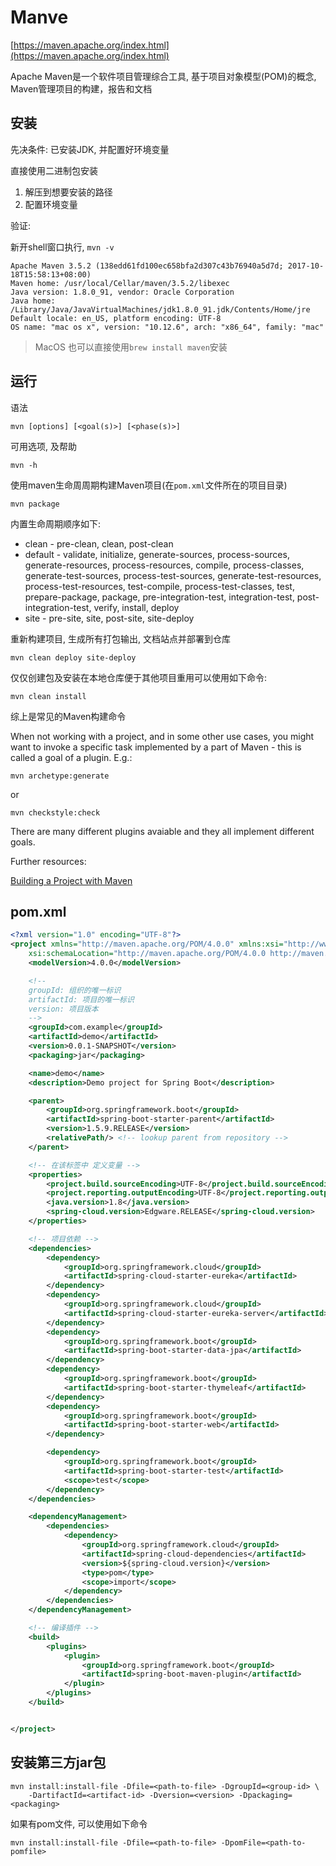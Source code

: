 # Manve

[https://maven.apache.org/index.html](https://maven.apache.org/index.html)

Apache Maven是一个软件项目管理综合工具, 基于项目对象模型(POM)的概念, Maven管理项目的构建，报告和文档

## 安装

先决条件: 已安装JDK, 并配置好环境变量

直接使用二进制包安装

1. 解压到想要安装的路径
2. 配置环境变量

验证:

新开shell窗口执行, `mvn -v`

```shell
Apache Maven 3.5.2 (138edd61fd100ec658bfa2d307c43b76940a5d7d; 2017-10-18T15:58:13+08:00)
Maven home: /usr/local/Cellar/maven/3.5.2/libexec
Java version: 1.8.0_91, vendor: Oracle Corporation
Java home: /Library/Java/JavaVirtualMachines/jdk1.8.0_91.jdk/Contents/Home/jre
Default locale: en_US, platform encoding: UTF-8
OS name: "mac os x", version: "10.12.6", arch: "x86_64", family: "mac"
```

> MacOS 也可以直接使用`brew install maven`安装

## 运行

语法

    mvn [options] [<goal(s)>] [<phase(s)>]

可用选项, 及帮助

    mvn -h

使用maven生命周周期构建Maven项目(在`pom.xml`文件所在的项目目录)

    mvn package

内置生命周期顺序如下:

- clean - pre-clean, clean, post-clean
- default - validate, initialize, generate-sources, process-sources, generate-resources, process-resources, compile, process-classes, generate-test-sources, process-test-sources, generate-test-resources, process-test-resources, test-compile, process-test-classes, test, prepare-package, package, pre-integration-test, integration-test, post-integration-test, verify, install, deploy
- site - pre-site, site, post-site, site-deploy

重新构建项目, 生成所有打包输出, 文档站点并部署到仓库

    mvn clean deploy site-deploy

仅仅创建包及安装在本地仓库便于其他项目重用可以使用如下命令:

    mvn clean install

综上是常见的Maven构建命令

When not working with a project, and in some other use cases, you might want to invoke a specific task implemented by a part of Maven - this is called a goal of a plugin. E.g.:

    mvn archetype:generate

or

    mvn checkstyle:check

There are many different plugins avaiable and they all implement different goals.

Further resources:

[Building a Project with Maven](https://maven.apache.org/run-maven/index.html)

## pom.xml

```xml
<?xml version="1.0" encoding="UTF-8"?>
<project xmlns="http://maven.apache.org/POM/4.0.0" xmlns:xsi="http://www.w3.org/2001/XMLSchema-instance"
    xsi:schemaLocation="http://maven.apache.org/POM/4.0.0 http://maven.apache.org/xsd/maven-4.0.0.xsd">
    <modelVersion>4.0.0</modelVersion>

    <!--
    groupId: 组织的唯一标识
    artifactId: 项目的唯一标识
    version: 项目版本
    -->
    <groupId>com.example</groupId>
    <artifactId>demo</artifactId>
    <version>0.0.1-SNAPSHOT</version>
    <packaging>jar</packaging>

    <name>demo</name>
    <description>Demo project for Spring Boot</description>

    <parent>
        <groupId>org.springframework.boot</groupId>
        <artifactId>spring-boot-starter-parent</artifactId>
        <version>1.5.9.RELEASE</version>
        <relativePath/> <!-- lookup parent from repository -->
    </parent>

    <!-- 在该标签中 定义变量 -->
    <properties>
        <project.build.sourceEncoding>UTF-8</project.build.sourceEncoding>
        <project.reporting.outputEncoding>UTF-8</project.reporting.outputEncoding>
        <java.version>1.8</java.version>
        <spring-cloud.version>Edgware.RELEASE</spring-cloud.version>
    </properties>

    <!-- 项目依赖 -->
    <dependencies>
        <dependency>
            <groupId>org.springframework.cloud</groupId>
            <artifactId>spring-cloud-starter-eureka</artifactId>
        </dependency>
        <dependency>
            <groupId>org.springframework.cloud</groupId>
            <artifactId>spring-cloud-starter-eureka-server</artifactId>
        </dependency>
        <dependency>
            <groupId>org.springframework.boot</groupId>
            <artifactId>spring-boot-starter-data-jpa</artifactId>
        </dependency>
        <dependency>
            <groupId>org.springframework.boot</groupId>
            <artifactId>spring-boot-starter-thymeleaf</artifactId>
        </dependency>
        <dependency>
            <groupId>org.springframework.boot</groupId>
            <artifactId>spring-boot-starter-web</artifactId>
        </dependency>

        <dependency>
            <groupId>org.springframework.boot</groupId>
            <artifactId>spring-boot-starter-test</artifactId>
            <scope>test</scope>
        </dependency>
    </dependencies>

    <dependencyManagement>
        <dependencies>
            <dependency>
                <groupId>org.springframework.cloud</groupId>
                <artifactId>spring-cloud-dependencies</artifactId>
                <version>${spring-cloud.version}</version>
                <type>pom</type>
                <scope>import</scope>
            </dependency>
        </dependencies>
    </dependencyManagement>

    <!-- 编译插件 -->
    <build>
        <plugins>
            <plugin>
                <groupId>org.springframework.boot</groupId>
                <artifactId>spring-boot-maven-plugin</artifactId>
            </plugin>
        </plugins>
    </build>


</project>
```

## 安装第三方jar包

```shell
mvn install:install-file -Dfile=<path-to-file> -DgroupId=<group-id> \
    -DartifactId=<artifact-id> -Dversion=<version> -Dpackaging=<packaging>
```

如果有pom文件, 可以使用如下命令

```shell
mvn install:install-file -Dfile=<path-to-file> -DpomFile=<path-to-pomfile>
```
